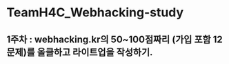 # TeamH4C_Webhacking-study
1주차 : webhacking.kr의 50~100점짜리 (가입 포함 12문제)를 올클하고 라이트업을 작성하기.
-------------
